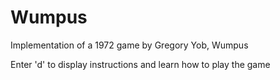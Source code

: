 # Wumpus
Implementation of a 1972 game by Gregory Yob, Wumpus

Enter 'd' to display instructions and learn how to play the game
